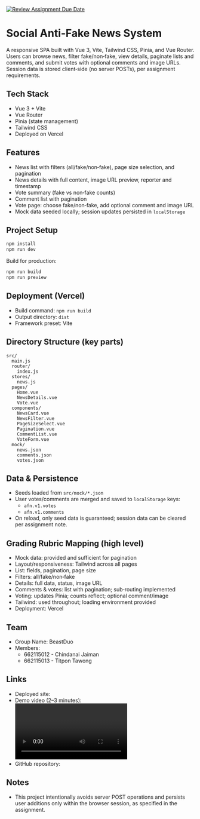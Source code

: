 [![Review Assignment Due Date](https://classroom.github.com/assets/deadline-readme-button-22041afd0340ce965d47ae6ef1cefeee28c7c493a6346c4f15d667ab976d596c.svg)](https://classroom.github.com/a/k6kO_4Go)

# Social Anti‑Fake News System

A responsive SPA built with Vue 3, Vite, Tailwind CSS, Pinia, and Vue Router. Users can browse news, filter fake/non‑fake, view details, paginate lists and comments, and submit votes with optional comments and image URLs. Session data is stored client‑side (no server POSTs), per assignment requirements.

## Tech Stack
- Vue 3 + Vite
- Vue Router
- Pinia (state management)
- Tailwind CSS
- Deployed on Vercel

## Features
- News list with filters (all/fake/non‑fake), page size selection, and pagination
- News details with full content, image URL preview, reporter and timestamp
- Vote summary (fake vs non‑fake counts)
- Comment list with pagination
- Vote page: choose fake/non‑fake, add optional comment and image URL
- Mock data seeded locally; session updates persisted in `localStorage`

## Project Setup
```bash
npm install
npm run dev
```

Build for production:
```bash
npm run build
npm run preview
```

## Deployment (Vercel)
- Build command: `npm run build`
- Output directory: `dist`
- Framework preset: Vite

## Directory Structure (key parts)
```
src/
  main.js
  router/
    index.js
  stores/
    news.js
  pages/
    Home.vue
    NewsDetails.vue
    Vote.vue
  components/
    NewsCard.vue
    NewsFilter.vue
    PageSizeSelect.vue
    Pagination.vue
    CommentList.vue
    VoteForm.vue
  mock/
    news.json
    comments.json
    votes.json
```

## Data & Persistence
- Seeds loaded from `src/mock/*.json`
- User votes/comments are merged and saved to `localStorage` keys:
  - `afn.v1.votes`
  - `afn.v1.comments`
- On reload, only seed data is guaranteed; session data can be cleared per assignment note.

## Grading Rubric Mapping (high level)
- Mock data: provided and sufficient for pagination
- Layout/responsiveness: Tailwind across all pages
- List: fields, pagination, page size
- Filters: all/fake/non‑fake
- Details: full data, status, image URL
- Comments & votes: list with pagination; sub‑routing implemented
- Voting: updates Pinia; counts reflect; optional comment/image
- Tailwind: used throughout; loading environment provided
- Deployment: Vercel

## Team
- Group Name: BeastDuo
- Members:
  - 662115012 - Chindanai Jaiman
  - 662115013 - Titpon Tawong

## Links
- Deployed site: <Vercel URL>
- Demo video (2–3 minutes): <Video URL>
- GitHub repository: <Repo URL>

## Notes
- This project intentionally avoids server POST operations and persists user additions only within the browser session, as specified in the assignment.



